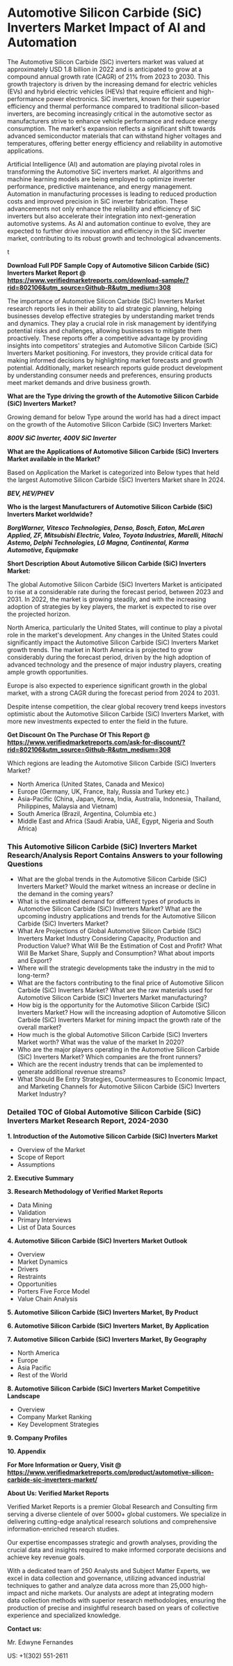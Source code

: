 <meta name="title" content="Global  Automotive Silicon Carbide (SiC) Inverters Market Impact of AI and Automation"><meta name="description" content="  The Automotive Silicon Carbide (SiC) inverters market was valued at approximately USD 1.8 billion in 2022 and is anticipated to grow at a compound annual growth rate"><meta name="title" content=" Automotive Silicon Carbide (SiC) Inverters Market Size, Share, Scope, Trends, Growth, Opportunities, Analysis, Forecast"> <h1>Automotive Silicon Carbide (SiC) Inverters Market Impact of AI and Automation</h1> <p>The Automotive Silicon Carbide (SiC) inverters market was valued at approximately USD 1.8 billion in 2022 and is anticipated to grow at a compound annual growth rate (CAGR) of 21% from 2023 to 2030. This growth trajectory is driven by the increasing demand for electric vehicles (EVs) and hybrid electric vehicles (HEVs) that require efficient and high-performance power electronics. SiC inverters, known for their superior efficiency and thermal performance compared to traditional silicon-based inverters, are becoming increasingly critical in the automotive sector as manufacturers strive to enhance vehicle performance and reduce energy consumption. The market's expansion reflects a significant shift towards advanced semiconductor materials that can withstand higher voltages and temperatures, offering better energy efficiency and reliability in automotive applications.</p> <p>Artificial Intelligence (AI) and automation are playing pivotal roles in transforming the Automotive SiC inverters market. AI algorithms and machine learning models are being employed to optimize inverter performance, predictive maintenance, and energy management. Automation in manufacturing processes is leading to reduced production costs and improved precision in SiC inverter fabrication. These advancements not only enhance the reliability and efficiency of SiC inverters but also accelerate their integration into next-generation automotive systems. As AI and automation continue to evolve, they are expected to further drive innovation and efficiency in the SiC inverter market, contributing to its robust growth and technological advancements.</p> t</p><p id="" class=""><strong>Download Full PDF Sample Copy of Automotive Silicon Carbide (SiC) Inverters Market Report @ <a href="https://www.verifiedmarketreports.com/download-sample/?rid=802106&utm_source=Github-R&utm_medium=308" target="_blank">https://www.verifiedmarketreports.com/download-sample/?rid=802106&utm_source=Github-R&utm_medium=308</a></strong></p><p>The importance of&nbsp;Automotive Silicon Carbide (SiC) Inverters Market research reports lies in their ability to aid strategic planning, helping businesses develop effective strategies by understanding market trends and dynamics. They play a crucial role in risk management by identifying potential risks and challenges, allowing businesses to mitigate them proactively. These reports offer a competitive advantage by providing insights into competitors' strategies and Automotive Silicon Carbide (SiC) Inverters Market positioning. For investors, they provide critical data for making informed decisions by highlighting market forecasts and growth potential. Additionally, market research reports guide product development by understanding consumer needs and preferences, ensuring products meet market demands and drive business growth.</p><p><strong>What are the&nbsp;Type driving the growth of the Automotive Silicon Carbide (SiC) Inverters Market?</strong></p><p id="" class="">Growing demand for below Type around the world has had a direct impact on the growth of the Automotive Silicon Carbide (SiC) Inverters Market:</p><em><strong>800V SiC Inverter, 400V SiC Inverter</strong></em></p><strong>What are the&nbsp;Applications&nbsp;of Automotive Silicon Carbide (SiC) Inverters Market available in the Market?</strong></p><p id="" class="">Based on Application the Market is categorized into Below types that held the largest Automotive Silicon Carbide (SiC) Inverters Market share In 2024.</p><em><strong>BEV, HEV/PHEV</strong></em></p><strong>Who is the largest Manufacturers of Automotive Silicon Carbide (SiC) Inverters Market worldwide?</strong></p><p><em><strong>BorgWarner, Vitesco Technologies, Denso, Bosch, Eaton, McLaren Applied, ZF, Mitsubishi Electric, Valeo, Toyota Industries, Marelli, Hitachi Astemo, Delphi Technologies, LG Magna, Continental, Karma Automotive, Equipmake</strong></em></p><p id="" class=""><strong>Short Description About Automotive Silicon Carbide (SiC) Inverters Market:</strong></p><p>The global Automotive Silicon Carbide (SiC) Inverters Market is anticipated to rise at a considerable rate during the forecast period, between 2023 and 2031. In 2022, the market is growing steadily, and with the increasing adoption of strategies by key players, the market is expected to rise over the projected horizon.</p><p>North America, particularly the United States, will continue to play a pivotal role in the market's development. Any changes in the United States could significantly impact the Automotive Silicon Carbide (SiC) Inverters Market growth trends. The market in North America is projected to grow considerably during the forecast period, driven by the high adoption of advanced technology and the presence of major industry players, creating ample growth opportunities.</p><p>Europe is also expected to experience significant growth in the global market, with a strong CAGR during the forecast period from 2024 to 2031.</p><p>Despite intense competition, the clear global recovery trend keeps investors optimistic about the Automotive Silicon Carbide (SiC) Inverters Market, with more new investments expected to enter the field in the future.</p><p id="" class=""><strong>Get Discount On The Purchase Of This Report @ <a href="https://www.verifiedmarketreports.com/ask-for-discount/?rid=802106&utm_source=Github-R&utm_medium=308" target="_blank">https://www.verifiedmarketreports.com/ask-for-discount/?rid=802106&utm_source=Github-R&utm_medium=308</a></strong></p>Which regions are leading the Automotive Silicon Carbide (SiC) Inverters Market?</p><ul><li>North America (United States, Canada and Mexico)</li><li>Europe (Germany, UK, France, Italy, Russia and Turkey etc.)</li><li>Asia-Pacific (China, Japan, Korea, India, Australia, Indonesia, Thailand, Philippines, Malaysia and Vietnam)</li><li>South America (Brazil, Argentina, Columbia etc.)</li><li>Middle East and Africa (Saudi Arabia, UAE, Egypt, Nigeria and South Africa)</li></ul><h3 id="" class="">This Automotive Silicon Carbide (SiC) Inverters Market Research/Analysis Report Contains Answers to your following Questions</h3><ul><li>What are the global trends in the Automotive Silicon Carbide (SiC) Inverters Market? Would the market witness an increase or decline in the demand in the coming years?</li><li>What is the estimated demand for different types of products in Automotive Silicon Carbide (SiC) Inverters Market? What are the upcoming industry applications and trends for the Automotive Silicon Carbide (SiC) Inverters Market?</li><li>What Are Projections of Global Automotive Silicon Carbide (SiC) Inverters Market Industry Considering Capacity, Production and Production Value? What Will Be the Estimation of Cost and Profit? What Will Be Market Share, Supply and Consumption? What about imports and Export?</li><li>Where will the strategic developments take the industry in the mid to long-term?</li><li>What are the factors contributing to the final price of Automotive Silicon Carbide (SiC) Inverters Market? What are the raw materials used for Automotive Silicon Carbide (SiC) Inverters Market manufacturing?</li><li>How big is the opportunity for the Automotive Silicon Carbide (SiC) Inverters Market? How will the increasing adoption of Automotive Silicon Carbide (SiC) Inverters Market for mining impact the growth rate of the overall market?</li><li>How much is the global Automotive Silicon Carbide (SiC) Inverters Market worth? What was the value of the market In 2020?</li><li>Who are the major players operating in the Automotive Silicon Carbide (SiC) Inverters Market? Which companies are the front runners?</li><li>Which are the recent industry trends that can be implemented to generate additional revenue streams?</li><li>What Should Be Entry Strategies, Countermeasures to Economic Impact, and Marketing Channels for Automotive Silicon Carbide (SiC) Inverters Market Industry?</li></ul><h3 id="" class="">Detailed TOC of Global Automotive Silicon Carbide (SiC) Inverters Market Research Report, 2024-2030</h3><p id="" class=""><strong>1. Introduction of the Automotive Silicon Carbide (SiC) Inverters Market</strong></p><ul><li>Overview of the Market</li><li>Scope of Report</li><li>Assumptions</li></ul><p id="" class=""><strong>2. Executive Summary</strong></p><p id="" class=""><strong>3. Research Methodology of Verified Market Reports</strong></p><ul><li>Data Mining</li><li>Validation</li><li>Primary Interviews</li><li>List of Data Sources</li></ul><p id="" class=""><strong>4. Automotive Silicon Carbide (SiC) Inverters Market Outlook</strong></p><ul><li>Overview</li><li>Market Dynamics</li><li>Drivers</li><li>Restraints</li><li>Opportunities</li><li>Porters Five Force Model</li><li>Value Chain Analysis</li></ul><p id="" class=""><strong>5. Automotive Silicon Carbide (SiC) Inverters Market, By Product</strong></p><p id="" class=""><strong>6. Automotive Silicon Carbide (SiC) Inverters Market, By Application</strong></p><p id="" class=""><strong>7. Automotive Silicon Carbide (SiC) Inverters Market, By Geography</strong></p><ul><li>North America</li><li>Europe</li><li>Asia Pacific</li><li>Rest of the World</li></ul><p id="" class=""><strong>8. Automotive Silicon Carbide (SiC) Inverters Market Competitive Landscape</strong></p><ul><li>Overview</li><li>Company Market Ranking</li><li>Key Development Strategies</li></ul><p id="" class=""><strong>9. Company Profiles</strong></p><p id="" class=""><strong>10. Appendix</strong></p><p id="" class=""><strong>For More Information or Query, Visit @ <a href="https://www.verifiedmarketreports.com/product/automotive-silicon-carbide-sic-inverters-market/" target="_blank">https://www.verifiedmarketreports.com/product/automotive-silicon-carbide-sic-inverters-market/</a></strong></p><p id="" class=""><strong>About Us: Verified Market Reports</strong></p><p id="" class="">Verified Market Reports is a premier Global Research and Consulting firm serving a diverse clientele of over 5000+ global customers. We specialize in delivering cutting-edge analytical research solutions and comprehensive information-enriched research studies.</p><p id="" class="">Our expertise encompasses strategic and growth analyses, providing the crucial data and insights required to make informed corporate decisions and achieve key revenue goals.</p><p id="" class="">With a dedicated team of 250 Analysts and Subject Matter Experts, we excel in data collection and governance, utilizing advanced industrial techniques to gather and analyze data across more than 25,000 high-impact and niche markets. Our analysts are adept at integrating modern data collection methods with superior research methodologies, ensuring the production of precise and insightful research based on years of collective experience and specialized knowledge.</p><p id="" class=""><strong>Contact us:</strong></p><p id="" class="">Mr. Edwyne Fernandes</p><p id="" class="">US: +1(302) 551-2611</p>